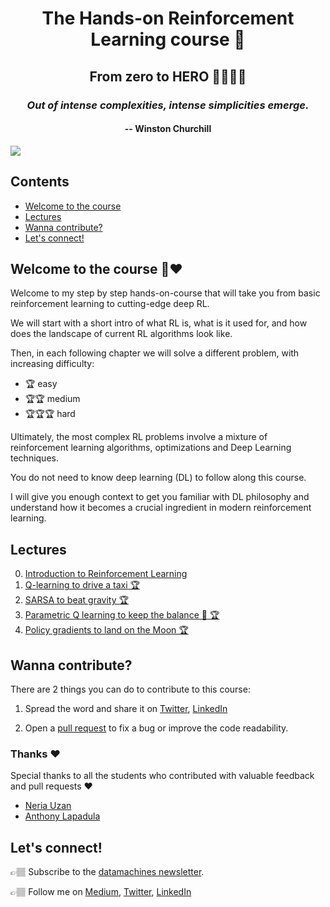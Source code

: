 <div align="center">
<h1>The Hands-on Reinforcement Learning course 🚀 </h1>
<h2>From zero to HERO 🦸🏻‍🦸🏽</h2>
<h3><i>Out of intense complexities, intense simplicities emerge.</i></h3>
<h4>-- Winston Churchill</h4>
</div>

![](http://datamachines.xyz/wp-content/uploads/2021/11/PHOTO-2021-11-05-13-54-11.jpg)

## Contents

* [Welcome to the course](#welcome-to-the-course-)
* [Lectures](#lectures)
* [Wanna contribute?](#wanna-contribute)
* [Let's connect!](#lets-connect)

## Welcome to the course 🤗❤️

Welcome to my step by step hands-on-course that will take you from basic reinforcement learning to cutting-edge deep RL.

We will start with a short intro of what RL is, what is it used for, and how does the landscape of current
RL algorithms look like.

Then, in each following chapter we will solve a different problem, with increasing difficulty:
- 🏆 easy
- 🏆🏆 medium
- 🏆🏆🏆  hard

Ultimately, the most complex RL problems involve a mixture of reinforcement learning algorithms, optimizations and Deep Learning techniques.

You do not need to know deep learning (DL) to follow along this course.

I will give you enough context to get you familiar with DL philosophy and understand
how it becomes a crucial ingredient in modern reinforcement learning.

## Lectures

0. [Introduction to Reinforcement Learning](http://datamachines.xyz/2021/11/17/hands-on-reinforcement-learning-course-part-1/)
1. [Q-learning to drive a taxi 🏆](01_taxi/README.md)
2. [SARSA to beat gravity 🏆](02_mountain_car/README.md)
3. [Parametric Q learning to keep the balance 💃 🏆](03_cart_pole/README.md)
4. [Policy gradients to land on the Moon 🏆](04_lunar_lander/README.md)

## Wanna contribute?️

There are 2 things you can do to contribute to this course:

1. Spread the word and share it on [Twitter](https://ctt.ac/Aa7dt), [LinkedIn](https://www.linkedin.com/shareArticle?mini=true&url=http%3A//datamachines.xyz/the-hands-on-reinforcement-learning-course-page/&title=The%20hands-on%20Reinforcement%20Learning%20course&summary=Wanna%20learn%20Reinforcement%20Learning?%20%F0%9F%A4%94%0A%40paulabartabajo%20has%20a%20course%20on%20%23reinforcementlearning,%20that%20takes%20you%20from%20zero%20to%20PRO%20%F0%9F%A6%B8%F0%9F%8F%BB%E2%80%8D%F0%9F%A6%B8%F0%9F%8F%BD.%0A%0A%F0%9F%91%89%F0%9F%8F%BD%20With%20lots%20of%20Python%0A%F0%9F%91%89%F0%9F%8F%BD%20Intuitions,%20tips%20%26%20tricks%20explained.%0A%F0%9F%91%89%F0%9F%8F%BD%20And%20free,%20by%20the%20way.%0A%0AReady%20to%20start?%20Click%20%F0%9F%91%87%F0%9F%8F%BD%F0%9F%91%87%F0%9F%8F%BE%F0%9F%91%87%F0%9F%8F%BF%0A%0A%23MachineLearning&source=)

2. Open a [pull request](https://github.com/Paulescu/hands-on-rl/pulls) to fix a bug or improve the code readability.

### Thanks ❤️
Special thanks to all the students who contributed with valuable feedback
and pull requests ❤

- [Neria Uzan](https://www.linkedin.com/in/neria-uzan-369803107/)
- [Anthony Lapadula](https://www.linkedin.com/in/anthony-lapadula-9343a5b/)

## Let's connect!

👉🏽 Subscribe to the [datamachines newsletter](https://datamachines.xyz/subscribe/).

👉🏽 Follow me on [Medium](https://pau-labarta-bajo.medium.com/), [Twitter](https://twitter.com/paulabartabajo_), [LinkedIn](https://www.linkedin.com/in/pau-labarta-bajo-4432074b/)
